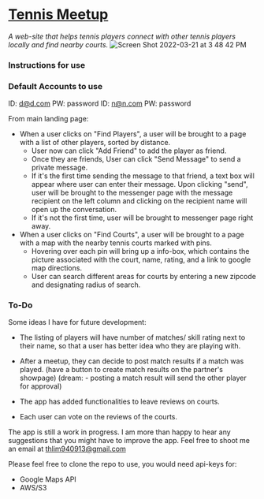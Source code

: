 # [Tennis Meetup](https://github.com/benlimer/tennis-meetup)

*A web-site that helps tennis players connect with other tennis players locally and find nearby courts.*
![Screen Shot 2022-03-21 at 3 48 42 PM](https://user-images.githubusercontent.com/41413114/159352397-f30cca2f-e5f3-415c-8a81-b86a2fe0923f.png)


### Instructions for use

### Default Accounts to use
ID: d@d.com PW: password
ID: n@n.com PW: password

From main landing page:
- When a user clicks on "Find Players", a user will be brought to a page with a list of other players, sorted by distance. 
  - User now can click "Add Friend" to add the player as friend.
  - Once they are friends, User can click "Send Message" to send a private message. 
   - If it's the first time sending the message to that friend, a text box will appear where user can enter their message. Upon clicking "send", user will be brought to the messenger page with the message recipient on the left column and clicking on the recipient name will open up the conversation.
   - If it's not the first time, user will be brought to messenger page right away.
- When a user clicks on "Find Courts", a user will be brought to a page with a map with the nearby tennis courts marked with pins. 
  - Hovering over each pin will bring up a info-box, which contains the picture associated with the court, name, rating, and a link to google map directions. 
  - User can search different areas for courts by entering a new zipcode and designating radius of search.

### To-Do
Some ideas I have for future development:
- The listing of players will have number of matches/ skill rating next to their name, so that a user has better idea who they are playing with. 

- After a meetup, they can decide to post match results if a match was played. (have a button to create match results on the partner's showpage) (dream: - posting a match result will send the other player for approval)
- The app has added functionalities to leave reviews on courts. 
- Each user can vote on the reviews of the courts. 

The app is still a work in progress. I am more than happy to hear any suggestions that you might have to improve the app. Feel free to shoot me an email at thlim940913@gmail.com



Please feel free to clone the repo to use, you would need api-keys for:
- Google Maps API
- AWS/S3

